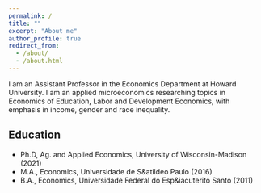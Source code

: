 ```yaml
---
permalink: /
title: ""
excerpt: "About me"
author_profile: true
redirect_from: 
  - /about/
  - /about.html
---
```


I am an Assistant Professor in the Economics Department at Howard University. I am an applied microeconomics researching topics in Economics of Education, Labor and Development Economics, with emphasis in income, gender and race inequality.

<h2>Education</h2>

  * Ph.D, Ag. and Applied Economics, University of Wisconsin-Madison (2021)
  * M.A., Economics, Universidade de S&atildeo Paulo (2016)
  * B.A., Economics, Universidade Federal do Esp&iacuterito Santo (2011)

